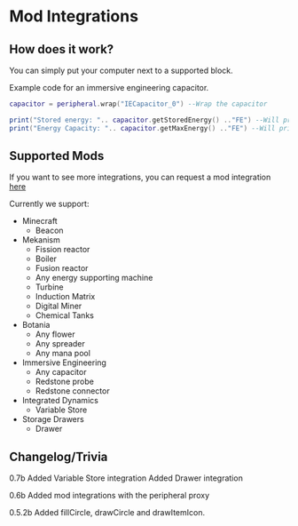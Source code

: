 # Mod Integrations

## How does it work?

You can simply put your computer next to a supported block.

Example code for an immersive engineering capacitor.
```lua
capacitor = peripheral.wrap("IECapacitor_0") --Wrap the capacitor

print("Stored energy: ".. capacitor.getStoredEnergy() .."FE") --Will print the stored energy
print("Energy Capacity: ".. capacitor.getMaxEnergy() .."FE") --Will print the energy capacity
```

## Supported Mods
If you want to see more integrations, you can request a mod integration [here](https://github.com/Seniorendi/AdvancedPeripherals/issues)

Currently we support:

* Minecraft
    - Beacon
* Mekanism
    - Fission reactor
    - Boiler
    - Fusion reactor
    - Any energy supporting machine
    - Turbine
    - Induction Matrix
    - Digital Miner
    - Chemical Tanks
* Botania
    - Any flower
    - Any spreader
    - Any mana pool
* Immersive Engineering
    - Any capacitor
    - Redstone probe
    - Redstone connector
* Integrated Dynamics
    - Variable Store
* Storage Drawers
    - Drawer

## Changelog/Trivia

0.7b
Added Variable Store integration
Added Drawer integration

0.6b
Added mod integrations with the peripheral proxy

0.5.2b
Added fillCircle, drawCircle and drawItemIcon.
